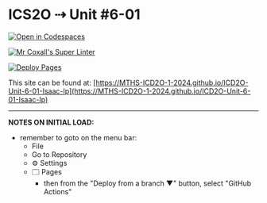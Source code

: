 # ICS2O ⇢ Unit #6-01

[![Open in Codespaces](https://classroom.github.com/assets/launch-codespace-2972f46106e565e64193e422d61a12cf1da4916b45550586e14ef0a7c637dd04.svg)](https://classroom.github.com/open-in-codespaces?assignment_repo_id=19482069)

[![Mr Coxall's Super Linter](https://github.com/MTHS-ICD2O-1-2024/ICD2O-Unit-6-01-Isaac-Ip/workflows/Mr%20Coxall's%20Super%20Linter/badge.svg)](https://github.com/MTHS-ICD2O-1-2024/ICD2O-Unit-6-01-Isaac-Ip/actions)

[![Deploy Pages](https://github.com/MTHS-ICD2O-1-2024/ICD2O-Unit-6-01-Isaac-Ip/workflows/Deploy%20Pages/badge.svg)](https://github.com/MTHS-ICD2O-1-2024/ICD2O-Unit-6-01-Isaac-Ip/actions)

This site can be found at: [https://MTHS-ICD2O-1-2024.github.io/ICD2O-Unit-6-01-Isaac-Ip](https://MTHS-ICD2O-1-2024.github.io/ICD2O-Unit-6-01-Isaac-Ip)

---

**NOTES ON INITIAL LOAD:**
- remember to goto on the menu bar:
  - File
  - Go to Repository
  - ⚙ Settings
  - 🗔 Pages
    - then from the "Deploy from a branch ▼" button, select "GitHub Actions"
